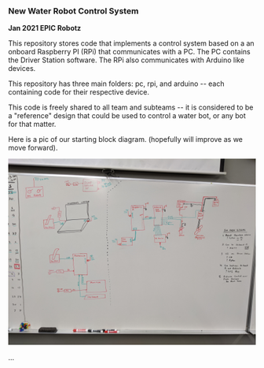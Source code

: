 ### New Water Robot Control System
**Jan 2021 EPIC Robotz**

This repository stores code that implements a control system based on a 
an onboard Raspberry PI (RPi) that communicates with a PC.  The PC contains
the Driver Station software.  The RPi also communicates with Arduino like
devices. 

This repository has three main folders: pc, rpi, and arduino -- each containing
code for their respective device.  

This code is freely shared to all team and subteams -- it is considered to be
a "reference" design that could be used to control a water bot, or any bot for
that matter.

Here is a pic of our starting block diagram.  (hopefully will improve as we move forward).

![cannot find it](control_sys_white_board.jpg)


...




